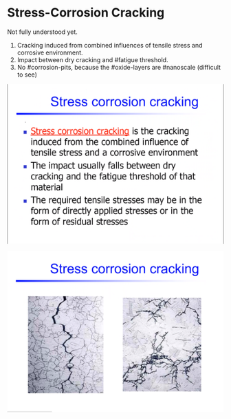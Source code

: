 # Stress-Corrosion Cracking

Not fully understood yet.
1. Cracking induced from combined influences of tensile stress and corrosive environment.
2. Impact between dry cracking and #fatigue threshold.
3. No #corrosion-pits, because the #oxide-layers are #nanoscale (difficult to see)

![](../../../attachments/engr-743-001-damage-and-fracture/./stress_corrosion_cracking_210423_123142_EST.png)

![](../../../attachments/engr-743-001-damage-and-fracture/./stress_corrosion_cracking_SEM_210423_123320_EST.png)